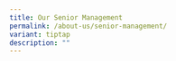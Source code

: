 ```yaml
---
title: Our Senior Management
permalink: /about-us/senior-management/
variant: tiptap
description: ""
---
```

